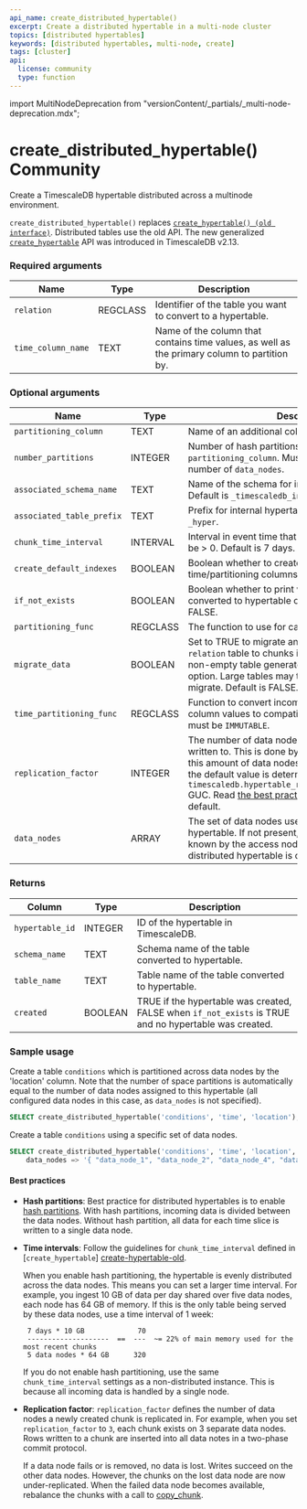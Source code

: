 ```yaml
---
api_name: create_distributed_hypertable()
excerpt: Create a distributed hypertable in a multi-node cluster
topics: [distributed hypertables]
keywords: [distributed hypertables, multi-node, create]
tags: [cluster]
api:
  license: community
  type: function
---
```

import MultiNodeDeprecation from "versionContent/_partials/_multi-node-deprecation.mdx";

<MultiNodeDeprecation />

# create_distributed_hypertable()  <Tag type="community">Community</Tag>

Create a TimescaleDB hypertable distributed across a multinode environment.

`create_distributed_hypertable()` replaces [`create_hypertable() (old interface)`][create-hypertable-old]. Distributed tables use the old API. The new generalized [`create_hypertable`][create-hypertable-new] API was introduced in TimescaleDB v2.13.

### Required arguments

|Name|Type| Description                                                                                  |
|---|---|----------------------------------------------------------------------------------------------|
| `relation` | REGCLASS | Identifier of the table you want to convert to a hypertable.                                 |
| `time_column_name` | TEXT | Name of the column that contains time values, as well as the primary column to partition by. |

### Optional arguments

|Name|Type|Description|
|---|---|---|
| `partitioning_column` | TEXT | Name of an additional column to partition by. |
| `number_partitions` | INTEGER | Number of hash partitions to use for `partitioning_column`. Must be > 0. Default is the number of `data_nodes`. |
| `associated_schema_name` | TEXT | Name of the schema for internal hypertable tables. Default is `_timescaledb_internal`. |
| `associated_table_prefix` | TEXT | Prefix for internal hypertable chunk names. Default is `_hyper`. |
| `chunk_time_interval` | INTERVAL | Interval in event time that each chunk covers. Must be > 0. Default is 7 days. |
| `create_default_indexes` | BOOLEAN | Boolean whether to create default indexes on time/partitioning columns. Default is TRUE. |
| `if_not_exists` | BOOLEAN | Boolean whether to print warning if table already converted to hypertable or raise exception. Default is FALSE. |
| `partitioning_func` | REGCLASS | The function to use for calculating a value's partition.|
| `migrate_data` | BOOLEAN | Set to TRUE to migrate any existing data from the `relation` table to chunks in the new hypertable. A non-empty table generates an error without this option. Large tables may take significant time to migrate. Default is FALSE. |
| `time_partitioning_func` | REGCLASS | Function to convert incompatible primary time column values to compatible ones. The function must be `IMMUTABLE`. |
| `replication_factor` | INTEGER | The number of data nodes to which the same data is written to. This is done by creating chunk copies on this amount of data nodes. Must be >= 1; If not set, the default value is determined by the `timescaledb.hypertable_replication_factor_default` GUC. Read [the best practices][best-practices] before changing the default. |
| `data_nodes` | ARRAY | The set of data nodes used for the distributed hypertable. If not present, defaults to all data nodes known by the access node (the node on which the distributed hypertable is created). |

### Returns

|Column|Type|Description|
|---|---|---|
| `hypertable_id` | INTEGER | ID of the hypertable in TimescaleDB. |
| `schema_name` | TEXT | Schema name of the table converted to hypertable. |
| `table_name` | TEXT | Table name of the table converted to hypertable. |
| `created` | BOOLEAN | TRUE if the hypertable was created, FALSE when `if_not_exists` is TRUE and no hypertable was created. |

### Sample usage

Create a table `conditions` which is partitioned across data
nodes by the 'location' column. Note that the number of space
partitions is automatically equal to the number of data nodes assigned
to this hypertable (all configured data nodes in this case, as
`data_nodes` is not specified).

```sql
SELECT create_distributed_hypertable('conditions', 'time', 'location');
```

Create a table `conditions` using a specific set of data nodes.

```sql
SELECT create_distributed_hypertable('conditions', 'time', 'location',
    data_nodes => '{ "data_node_1", "data_node_2", "data_node_4", "data_node_7" }');
```

#### Best practices

* **Hash partitions**: Best practice for distributed hypertables is to enable [hash partitions](https://www.techopedia.com/definition/31996/hash-partitioning).
  With hash partitions, incoming data is divided between the data nodes. Without hash partition, all
  data for each  time slice is written to a single data node.

* **Time intervals**: Follow the guidelines for `chunk_time_interval` defined in [`create_hypertable`]
  [create-hypertable-old].

  When you enable hash partitioning, the hypertable is evenly distributed across the data nodes. This
  means you can set a larger time interval. For example, you ingest 10 GB of data per day shared over
  five data nodes, each node has 64 GB of memory. If this is the only table being served by these data nodes, use a time interval of 1 week:

  ```
   7 days * 10 GB             70
   --------------------  ==  ---  ~= 22% of main memory used for the most recent chunks
   5 data nodes * 64 GB      320 
   ```

  If you do not enable hash partitioning, use the same `chunk_time_interval` settings as a non-distributed
  instance. This is because all incoming data is handled by a single node.

* **Replication factor**: `replication_factor` defines the number of data nodes a newly created chunk is
  replicated in. For example, when you set `replication_factor` to `3`, each chunk exists on 3 separate
  data nodes. Rows written to a chunk are inserted into all data notes in a two-phase commit protocol.

  If a data node fails or is removed, no data is lost. Writes succeed on the other data nodes. However, the
  chunks on the lost data node are now under-replicated. When the failed data node becomes available, rebalance the chunks with a call to [copy_chunk][copy_chunk].


[best-practices]: /use-timescale/:currentVersion:/hypertables/about-hypertables/#best-practices-for-time-partitioning

[create-hypertable-new]: /api/:currentVersion:/hypertable/create_hypertable/

[create-hypertable-old]: /api/:currentVersion:/hypertable/create_hypertable_old
[copy_chunk]: /api/:currentVersion://distributed-hypertables/copy_chunk_experimental/
